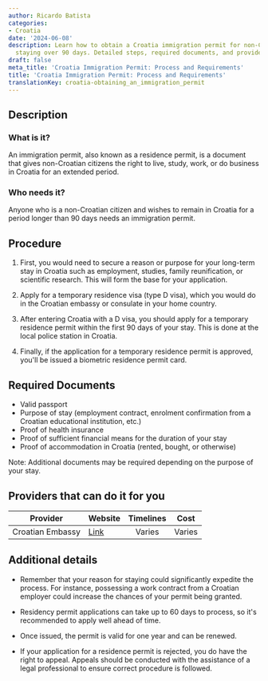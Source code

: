```yaml
---
author: Ricardo Batista
categories:
- Croatia
date: '2024-06-08'
description: Learn how to obtain a Croatia immigration permit for non-Croatian citizens
  staying over 90 days. Detailed steps, required documents, and providers included.
draft: false
meta_title: 'Croatia Immigration Permit: Process and Requirements'
title: 'Croatia Immigration Permit: Process and Requirements'
translationKey: croatia-obtaining_an_immigration_permit
---
```



## Description
### What is it?
An immigration permit, also known as a residence permit, is a document that gives non-Croatian citizens the right to live, study, work, or do business in Croatia for an extended period.
### Who needs it?
Anyone who is a non-Croatian citizen and wishes to remain in Croatia for a period longer than 90 days needs an immigration permit.

## Procedure
1. First, you would need to secure a reason or purpose for your long-term stay in Croatia such as employment, studies, family reunification, or scientific research. This will form the base for your application.

2. Apply for a temporary residence visa (type D visa), which you would do in the Croatian embassy or consulate in your home country.

3. After entering Croatia with a D visa, you should apply for a temporary residence permit within the first 90 days of your stay. This is done at the local police station in Croatia.

4. Finally, if the application for a temporary residence permit is approved, you'll be issued a biometric residence permit card.

## Required Documents
- Valid passport
- Purpose of stay (employment contract, enrolment confirmation from a Croatian educational institution, etc.)
- Proof of health insurance 
- Proof of sufficient financial means for the duration of your stay
- Proof of accommodation in Croatia (rented, bought, or otherwise)

Note: Additional documents may be required depending on the purpose of your stay.

## Providers that can do it for you

| Provider        |     Website     |     Timelines    |       Cost      |
| --------------- | --------------- |  :-------------: | :-------------: |
| Croatian Embassy      |  [Link](http://www.mvep.hr/en/diplomatic-directory/diplomatic-missions-and-consular-offices-of-croatia/)       |      Varies      |        Varies       |

## Additional details
- Remember that your reason for staying could significantly expedite the process. For instance, possessing a work contract from a Croatian employer could increase the chances of your permit being granted.

- Residency permit applications can take up to 60 days to process, so it's recommended to apply well ahead of time. 

- Once issued, the permit is valid for one year and can be renewed. 

- If your application for a residence permit is rejected, you do have the right to appeal. Appeals should be conducted with the assistance of a legal professional to ensure correct procedure is followed.